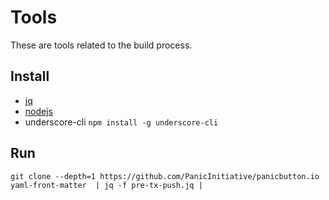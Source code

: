 # Tools

These are tools related to the build process.

## Install
 - [jq](https://stedolan.github.io/jq/download/)
 - [nodejs](https://nodejs.org/en/download/)
 - underscore-cli ```npm install -g underscore-cli```

## Run


```
git clone --depth=1 https://github.com/PanicInitiative/panicbutton.io
yaml-front-matter  | jq -f pre-tx-push.jq | 

